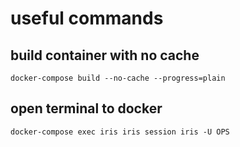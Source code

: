 # useful commands
## build container with no cache
```
docker-compose build --no-cache --progress=plain
```
## open terminal to docker
```
docker-compose exec iris iris session iris -U OPS
```



